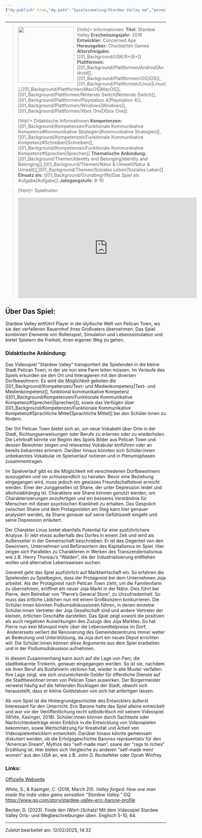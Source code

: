 ```yaml
---
{"dg-publish":true,"dg-path":"Spielesammlung/Stardew Valley.md","permalink":"/spielesammlung/stardew-valley/","noteIcon":"2"}
---
```


---
>[!info]+ Informationen:
><img src="https://images.igdb.com/igdb/image/upload/t_cover_big/xrpmydnu9rpxvxfjkiu7.webp" style="float:left;height:175px;padding-right:10px">**Titel:** Stardew Valley
>**Erscheinungsjahr:** 2016
>**Entwickler:** Concerned Ape
>**Herausgeber:** Chucklefish Games
>**Altersfreigabe:** [[01_Background/USK/6+\|6+]]
>**Plattformen:** [[01_Background/Plattformen/Android\|Android]],[[01_Background/Plattformen/iOS\|iOS]],[[01_Background/Plattformen/Linux\|Linux]],[[01_Background/Plattformen/MacOS\|MacOS]],[[01_Background/Plattformen/Nintendo Switch\|Nintendo Switch]],[[01_Background/Plattformen/Playstation 4\|Playstation 4]],[[01_Background/Plattformen/Windows\|Windows]],[[01_Background/Plattformen/Xbox One\|Xbox One]]

>[!tldr]+ Didaktische Informationen
>**Kompetenzen:** [[01_Background/Kompetenzen/Funktionale Kommunikative Kompetenz#Kommunikative Strategien\|Kommunikative Strategien]],[[01_Background/Kompetenzen/Funktionale Kommunikative Kompetenz#Schreiben\|Schreiben]],[[01_Background/Kompetenzen/Funktionale Kommunikative Kompetenz#Sprechen\|Sprechen]]
>**Thematische Anbindung:** [[01_Background/Themen/Identity and Belonging\|Identity and Belonging]],[[01_Background/Themen/Natur & Umwelt\|Natur & Umwelt]],[[01_Background/Themen/Soziales Leben\|Soziales Leben]]
>**Einsatz als:** [[01_Background/Grundbegriffe/Das Spiel als Aufgabe\|Aufgabe]]
>**Jahrgangstufe:** 8-10

>[!hint]+ Spieltrailer:
><iframe width="560" height="315" src="https://www.youtube.com/embed/8A7A1X1TVNc?si=qH118Tw_9uR--axp" title="YouTube video player" frameborder="0" allow="accelerometer; autoplay; clipboard-write; encrypted-media; gyroscope; picture-in-picture; web-share" referrerpolicy="strict-origin-when-cross-origin" allowfullscreen></iframe>


## Über Das Spiel:
Stardew Valley entführt Player in die idyllische Welt von Pelican Town, wo sie den verfallenen Bauernhof ihres Großvaters übernehmen. Das Spiel kombiniert Elemente von Rollenspiel, Simulation und Lebenssimulation und bietet Spielern die Freiheit, ihren eigenen Weg zu gehen.
### Didaktische Anbindung:
Das Videospiel "Stardew Valley“ transportiert die Spielenden in die kleine Stadt Pelican Town, in der sie nun eine Farm leiten müssen. Im Verlaufe des Spiels erkunden sie den Ort und Interagieren mit den diversen Dorfbewohnern. Es wird die Möglichkeit geboten die  [[01_Background/Kompetenzen/Text- und Medienkompetenz\|Text- und Medienkompetenz]], funktional kommunikative Kompetenz ([[01_Background/Kompetenzen/Funktionale Kommunikative Kompetenz#Sprechen\|Sprechen]]), sowie das Verfügen über [[01_Background/Kompetenzen/Funktionale Kommunikative Kompetenz#Sprachliche Mittel\|Sprachliche Mittel]] bei den Schüler:innen zu fördern.

Der Ort Pelican Town bietet sich an, um neue Vokabeln über Orte in der Stadt, Richtungsanweisungen oder Berufe zu erlernen oder zu wiederholen. Die Lehrkraft könnte vor Beginn des Spiels Bilder aus Pelican Town und dessen Bewohner zeigen und relevantes Vokabular einführen oder an bereits bekanntes erinnern. Darüber hinaus könnten sich Schüler:innen unbekanntes Vokabular im Spielverlauf notieren und in Plenumsphasen zusammentragen.

Im Spielverlauf gibt es die Möglichkeit mit verschiedenen Dorfbewohnern auszugehen und sie schlussendlich zu heiraten. Bevor eine Beziehung eingegangen wird, muss jedoch ein gewisses Freundschaftslevel erreicht werden. Einer der Junggesellen ist Shane, der unter Depression leidet und alkoholabhängig ist. Charaktere wie Shane können genutzt werden, um Charakterisierungen anzufertigen und ein besseres Verständnis für Menschen mit dieser psychischen Krankheit zu erhalten. Das Gespräch zwischen Shane und dem Protagonisten am Steg kann hier genauer analysiert werden, da Shane genauer auf seine Gefühlswelt eingeht und seine Depression erläutert.

Der Charakter Linus bietet ebenfalls Potential für eine ausführlichere Analyse. Er lebt etwas außerhalb des Dorfes in einem Zelt und wird als Außenseiter in der Gemeinschaft beschrieben. Er ist das Gegenteil von den Gewinnern, Unternehmen und Befürwortern des Kapitalismus im Spiel. Hier zeigen sich Parallelen zu Charakteren in Werken des Transzendentalismus wie z.B. Henry Thoreau’s "Walden“, die der Industrialisierung entfliehen wollen und alternative Lebensweisen suchen.

Generell geht das Spiel  ausführlich auf Marktwirtschaft ein. So erfahren die Spielenden zu Spielbeginn, dass der Protagonist bei dem Unternehmen Joja arbeitet. Als der Protagonist nach Pelican Town zieht, um die Familienfarm zu übernehmen, eröffnet ein neuer Joja Markt in der Nähe. Dies führt bei Pierre, dem Betreiber von "Pierre’s General Store“, zu Unzufriedenheit. So muss das örtliche Lädchen nun mit einem Großkonzern konkurrieren. Die Schüler:innen könnten Podiumsdiskussionen führen, in denen einzelne Schüler:innen Vertreter der Joja Gesellschaft sind und andere Vertreter der kleinen, örtlichen Geschäfte darstellen. Das Spiel zeigt sowohl die positiven als auch negativen Auswirkungen des Zuzugs des Joja Marktes. So hat Pierre nun kein Monopol mehr über die Lebensmittelpreise im Dorf.  Andererseits verliert die Renovierung des Gemeindezentrums immer weiter an Bedeutung und Unterstützung, da Joja dort ein neues Depot errichten will. Die Schüler:innen können diese Argumente aus dem Spiel erarbeiten und in der Podiumsdiskussion aufnehmen.

In diesem Zusammenhang kann auch auf die Lage von Pam, die stadtbekannte Trinkerin, genauer eingegangen werden. So ist sie, nachdem sie ihren Beruf als Busfahrerin verloren hat, wieder in alte Muster verfallen. Ihre Lage zeigt, wie sich unzureichende Gelder für öffentliche Dienste auf die Stadtbewohner:innen von Pelican Town auswirken. Der Bürgermeister verweist häufig auf die fehlenden Rücklagen der Stadt, obwohl sich herausstellt, dass er kleine Goldstatuen von sich hat anfertigen lassen.

Ab vom Spiel ist die Hintergrundgeschichte des Entwicklers äußerst Interessant für den Unterricht. Eric Barone hatte das Spiel alleine entwickelt und war vor der Veröffentlichung recht selbstkritisch mit seinem Videospiel (White, Kasinger, 2018). Schüler:innen können durch Sachtexte oder Nachrichtenbeiträge einen Einblick in die Entwicklung von Videospielen bekommen, sowie Wertschätzung für Kreativität und Arbeit von Videospielentwicklern entwickeln. Darüber hinaus könnte gemeinsam diskutiert werden, ob die Erfolgsgeschichte Barones repräsentativ für den "American Dream“, Mythos des "self-made man“, sowie der "rags to riches“ Erzählung ist. Hier bieten sich Vergleiche zu anderen "self-made men/ women“ aus den USA an, wie z.B. John D. Rockefeller oder Oprah Winfrey.
### Links:
[Offizielle Webseite](https://www.stardewvalley.net)

White, S., & Kasinger, C. (2018, March 20). _Valley forged: How one man made the indie video game sensation “Stardew Valley.”_ GQ. https://www.gq.com/story/stardew-valley-eric-barone-profile

Becker, D. (2023). Finde den (Wort-)Schatz! Mit dem Videospiel Stardew Valley Orts- und Wegbeschreibungen üben. Englisch 5-10, 64.

---
Zuletzt bearbeitet am: 12/02/2025, 14:32